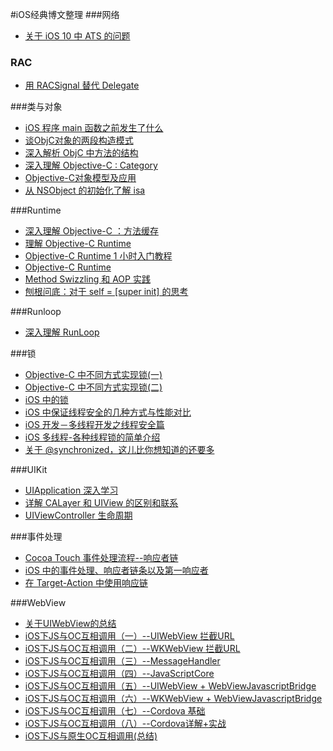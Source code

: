 
#iOS经典博文整理
###网络
* [关于 iOS 10 中 ATS 的问题](https://onevcat.com/2016/06/ios-10-ats/)

### RAC
* [用 RACSignal 替代 Delegate](http://www.iiiyu.com/2014/12/26/learning-ios-notes-thirty-six/)

###类与对象
* [iOS 程序 main 函数之前发生了什么](http://blog.sunnyxx.com/2014/08/30/objc-pre-main/)
* [谈ObjC对象的两段构造模式](http://blog.devtang.com/2013/01/13/two-stage-creation-on-cocoa/)
* [深入解析 ObjC 中方法的结构](http://draveness.me/method-struct/)
* [深入理解 Objective-C : Category](http://tech.meituan.com/DiveIntoCategory.html)
* [Objective-C对象模型及应用](http://blog.devtang.com/2013/10/15/objective-c-object-model/)
* [从 NSObject 的初始化了解 isa](http://draveness.me/isa/)

###Runtime
* [深入理解 Objective-C ：方法缓存](http://tech.meituan.com/DiveIntoMethodCache.html)
* [理解 Objective-C Runtime](http://blog.cocoabit.com/yi-li-jie-objctive-c-runtime/)
* [Objective-C Runtime 1 小时入门教程](https://www.ianisme.com/ios/2019.html)
* [Objective-C Runtime](http://tech.glowing.com/cn/objective-c-runtime/)
* [Method Swizzling 和 AOP 实践](http://tech.glowing.com/cn/method-swizzling-aop/)
* [刨根问底：对于 self = [super init] 的思考](http://www.jianshu.com/p/9b36e1b636d8)

###Runloop
* [深入理解 RunLoop](http://blog.ibireme.com/2015/05/18/runloop/)

###锁
* [Objective-C 中不同方式实现锁(一)](http://www.tanhao.me/pieces/616.html/)
* [Objective-C 中不同方式实现锁(二)](http://www.tanhao.me/pieces/643.html/)
* [iOS 中的锁](http://blog.duicode.com/1286.html)
* [iOS 中保证线程安全的几种方式与性能对比](http://www.jianshu.com/p/938d68ed832c)
* [iOS 开发－多线程开发之线程安全篇](http://www.cnblogs.com/GarveyCalvin/p/4212611.html)
* [iOS 多线程-各种线程锁的简单介绍](http://www.jianshu.com/p/35dd92bcfe8c)
* [关于 @synchronized，这儿比你想知道的还要多](http://yulingtianxia.com/blog/2015/11/01/More-than-you-want-to-know-about-synchronized/)

###UIKit
* [UIApplication 深入学习](http://www.cocoachina.com/ios/20121023/4958.html)
* [详解 CALayer 和 UIView 的区别和联系](http://www.jianshu.com/p/079e5cf0f014)
* [UIViewController 生命周期](https://hit-alibaba.github.io/interview/iOS/Cocoa-Touch/UIViewController.html)

###事件处理
* [Cocoa Touch 事件处理流程--响应者链](http://www.cnblogs.com/snake-hand/p/3178070.html)
* [iOS 中的事件处理、响应者链条以及第一响应者](http://www.cnblogs.com/forwk/p/4843159.html)
* [在 Target-Action 中使用响应链](http://swift.gg/2016/01/06/utilize-the-responder-chain-for-target-action/)


###WebView
* [关于UIWebView的总结](http://blog.devtang.com/2012/03/24/talk-about-uiwebview-and-phonegap/)
* [iOS下JS与OC互相调用（一）--UIWebView 拦截URL](http://www.jianshu.com/p/7151987f012d)
* [iOS下JS与OC互相调用（二）--WKWebView 拦截URL](http://www.jianshu.com/p/99c3af6894f4)
* [iOS下JS与OC互相调用（三）--MessageHandler](http://www.jianshu.com/p/433e59c5a9eb)
* [iOS下JS与OC互相调用（四）--JavaScriptCore](http://www.jianshu.com/p/4db513ed2c1a)
* [iOS下JS与OC互相调用（五）--UIWebView + WebViewJavascriptBridge](http://www.jianshu.com/p/2be213e3f673)
* [iOS下JS与OC互相调用（六）--WKWebView + WebViewJavascriptBridge](http://www.jianshu.com/p/e951af9e5e74)
* [iOS下JS与OC互相调用（七）--Cordova 基础](http://www.jianshu.com/p/78e486b31953)
* [iOS下JS与OC互相调用（八）--Cordova详解+实战](http://www.jianshu.com/p/e74bc7abac8d)
* [iOS下JS与原生OC互相调用(总结)](http://www.jianshu.com/p/d19689e0ed83)

